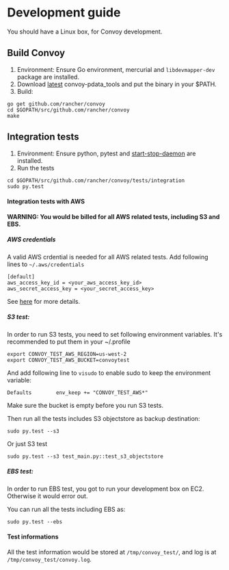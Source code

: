 # Development guide

You should have a Linux box, for Convoy development.

## Build Convoy

1. Environment: Ensure Go environment, mercurial and `libdevmapper-dev` package are installed.
2. Download [latest](https://github.com/rancher/thin-provisioning-tools/releases) convoy-pdata_tools and put the binary in your $PATH.
3. Build:
```
go get github.com/rancher/convoy
cd $GOPATH/src/github.com/rancher/convoy
make
```

## Integration tests
1. Environment: Ensure python, pytest and [start-stop-daemon](http://www.man7.org/linux/man-pages/man8/start-stop-daemon.8.html) are installed.
2. Run the tests
```
cd $GOPATH/src/github.com/rancher/convoy/tests/integration
sudo py.test
```

#### Integration tests with AWS
__WARNING: You would be billed for all AWS related tests, including S3 and EBS.__

##### AWS credentials
A valid AWS crdential is needed for all AWS related tests. Add following lines to `~/.aws/credentials`
```
[default]
aws_access_key_id = <your_aws_access_key_id>
aws_secret_access_key = <your_secret_access_key>
```
See [here](https://github.com/aws/aws-sdk-go#configuring-credentials) for more details.

##### S3 test:
In order to run S3 tests, you need to set following environment variables. It's recommended to put them in your ~/.profile
```
export CONVOY_TEST_AWS_REGION=us-west-2
export CONVOY_TEST_AWS_BUCKET=convoytest
```
And add following line to `visudo` to enable sudo to keep the environment variable:
```
Defaults        env_keep += "CONVOY_TEST_AWS*"
```

Make sure the bucket is empty before you run S3 tests.

Then run all the tests includes S3 objectstore as backup destination:
```
sudo py.test --s3
```
Or just S3 test
```
sudo py.test --s3 test_main.py::test_s3_objectstore
```

##### EBS test:
In order to run EBS test, you got to run your development box on EC2. Otherwise it would error out.

You can run all the tests including EBS as:
```
sudo py.test --ebs
```

#### Test informations
All the test information would be stored at `/tmp/convoy_test/`, and log is at `/tmp/convoy_test/convoy.log`.
